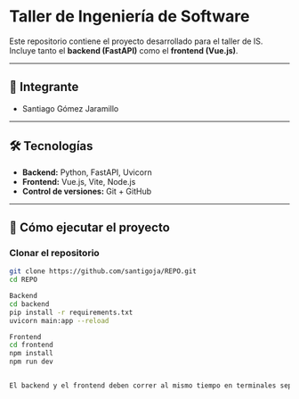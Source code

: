 # Taller de Ingeniería de Software

Este repositorio contiene el proyecto desarrollado para el taller de IS.  
Incluye tanto el **backend (FastAPI)** como el **frontend (Vue.js)**.

---

## 👥 Integrante
- Santiago Gómez Jaramillo

---

## 🛠️ Tecnologías
- **Backend:** Python, FastAPI, Uvicorn  
- **Frontend:** Vue.js, Vite, Node.js  
- **Control de versiones:** Git + GitHub

---

## 🚀 Cómo ejecutar el proyecto

### Clonar el repositorio
```bash
git clone https://github.com/santigoja/REPO.git
cd REPO

Backend
cd backend
pip install -r requirements.txt
uvicorn main:app --reload

Frontend
cd frontend
npm install
npm run dev


El backend y el frontend deben correr al mismo tiempo en terminales separadas.